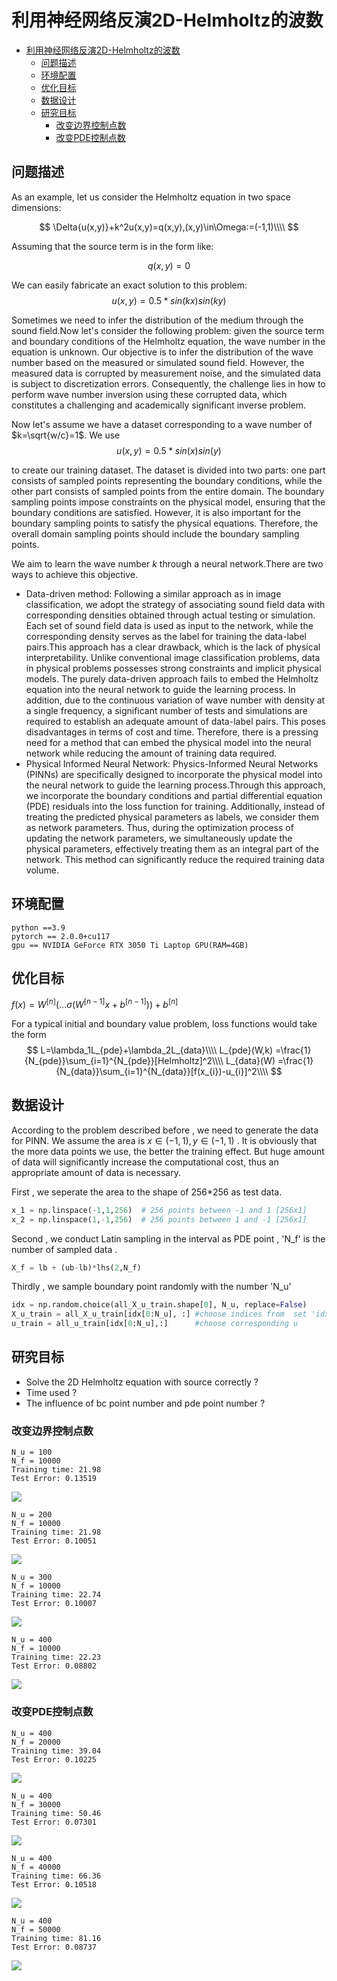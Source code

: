 # 利用神经网络反演2D-Helmholtz的波数

- [利用神经网络反演2D-Helmholtz的波数](#利用神经网络反演2d-helmholtz的波数)
  - [问题描述](#问题描述)
  - [环境配置](#环境配置)
  - [优化目标](#优化目标)
  - [数据设计](#数据设计)
  - [研究目标](#研究目标)
    - [改变边界控制点数](#改变边界控制点数)
    - [改变PDE控制点数](#改变pde控制点数)

## 问题描述

As an example, let us consider the Helmholtz equation in two space dimensions:

$$
\Delta{u(x,y)}+k^2u(x,y)=q(x,y),(x,y)\in\Omega:=(-1,1)\\\\
$$

Assuming that the source term is in the form like:

$$
q(x,y)=0
$$

We can easily fabricate an exact solution to this problem:
$$
u(x,y)=0.5*sin(k x)sin(k y)
$$

Sometimes we need to infer the distribution of the medium through the sound field.Now let's consider the following problem: given the source term and boundary conditions of the Helmholtz equation, the wave number in the equation is unknown. Our objective is to infer the distribution of the wave number based on the measured or simulated sound field. However, the measured data is corrupted by measurement noise, and the simulated data is subject to discretization errors. Consequently, the challenge lies in how to perform wave number inversion using these corrupted data, which constitutes a challenging and academically significant inverse problem.


Now let's assume we have a dataset corresponding to a wave number of $k=\sqrt{w/c}=1$. We use 
$$u(x,y)=0.5*sin( x)sin( y)$$

to create our training dataset. The dataset is divided into two parts: one part consists of sampled points representing the boundary conditions, while the other part consists of sampled points from the entire domain. The boundary sampling points impose constraints on the physical model, ensuring that the boundary conditions are satisfied. However, it is also important for the boundary sampling points to satisfy the physical equations. Therefore, the overall domain sampling points should include the boundary sampling points. 

We aim to learn the wave number $k$ through a neural network.There are two ways to achieve this objective.
+ Data-driven method:
  Following a similar approach as in image classification, we adopt the strategy of associating sound field data with corresponding densities obtained through actual testing or simulation. Each set of sound field data is used as input to the network, while the corresponding density serves as the label for training the data-label pairs.This approach has a clear drawback, which is the lack of physical interpretability. Unlike conventional image classification problems, data in physical problems possesses strong constraints and implicit physical models. The purely data-driven approach fails to embed the Helmholtz equation into the neural network to guide the learning process. In addition, due to the continuous variation of wave number with density at a single frequency, a significant number of tests and simulations are required to establish an adequate amount of data-label pairs. This poses disadvantages in terms of cost and time. Therefore, there is a pressing need for a method that can embed the physical model into the neural network while reducing the amount of training data required.
+ Physical Informed Neural Network:
  Physics-Informed Neural Networks (PINNs) are specifically designed to incorporate the physical model into the neural network to guide the learning process.Through this approach, we incorporate the boundary conditions and partial differential equation (PDE) residuals into the loss function for training. Additionally, instead of treating the predicted physical parameters as labels, we consider them as network parameters. Thus, during the optimization process of updating the network parameters, we simultaneously update the physical parameters, effectively treating them as an integral part of the network. This method can significantly reduce the required training data volume.
## 环境配置
    python ==3.9
    pytorch == 2.0.0+cu117
    gpu == NVIDIA GeForce RTX 3050 Ti Laptop GPU(RAM=4GB)

## 优化目标

$f(x) = W^{[n]}(...\sigma(W^{[n-1]}x + b^{[n-1]}))+b^{[n]}$

For a typical initial and boundary value problem,  loss
functions would take the form
$$
L=\lambda_1L_{pde}+\lambda_2L_{data}\\\\
L_{pde}(W,k) =\frac{1}{N_{pde}}\sum_{i=1}^{N_{pde}}[Helmholtz]^2\\\\
L_{data}(W) =\frac{1}{N_{data}}\sum_{i=1}^{N_{data}}[f(x_{i})-u_{i}]^2\\\\
$$


## 数据设计
According to the problem described before , we need to generate the data for PINN. We assume the area is $x\in(-1,1) , y\in(-1,1)$ . It is obviously that the more data points we use, the better the training effect. But huge amount of data will significantly increase the computational cost, thus an appropriate amount of data is necessary.

First , we seperate the area to the shape of 256*256 as test data.

``````python
x_1 = np.linspace(-1,1,256)  # 256 points between -1 and 1 [256x1]
x_2 = np.linspace(1,-1,256)  # 256 points between 1 and -1 [256x1]
``````
Second , we conduct Latin sampling in the interval as PDE point , 'N_f' is the number of sampled data .
``````python
X_f = lb + (ub-lb)*lhs(2,N_f) 
``````
Thirdly , we sample boundary point randomly with the number 'N_u'
``````python
idx = np.random.choice(all_X_u_train.shape[0], N_u, replace=False) 
X_u_train = all_X_u_train[idx[0:N_u], :] #choose indices from  set 'idx' (x,t)
u_train = all_u_train[idx[0:N_u],:]      #choose corresponding u
``````

## 研究目标
+ Solve the 2D Helmholtz equation with source correctly ?
+ Time used ?
+ The influence of bc point number and pde point number ?

### 改变边界控制点数
    N_u = 100
    N_f = 10000
    Training time: 21.98
    Test Error: 0.13519
![](picture/20230818021955.png)

    N_u = 200
    N_f = 10000
    Training time: 21.98
    Test Error: 0.10051
![](picture/20230818022205.png)

    N_u = 300
    N_f = 10000
    Training time: 22.74
    Test Error: 0.10007
![](picture/20230818022325.png)

    N_u = 400 
    N_f = 10000
    Training time: 22.23
    Test Error: 0.08802
![](picture/20230818022449.png)


### 改变PDE控制点数
    N_u = 400 
    N_f = 20000
    Training time: 39.04
    Test Error: 0.10225
![](picture/20230818022808.png)

    N_u = 400 
    N_f = 30000
    Training time: 50.46
    Test Error: 0.07301
![](picture/20230818023030.png)

    N_u = 400 
    N_f = 40000
    Training time: 66.36
    Test Error: 0.10518
![](picture/20230818023800.png)

    N_u = 400 
    N_f = 50000
    Training time: 81.16
    Test Error: 0.08737
![](picture/20230818023515.png)


<script type="text/javascript" src="http://cdn.mathjax.org/mathjax/latest/MathJax.js?config=TeX-AMS-MML_HTMLorMML"></script>
<script type="text/x-mathjax-config">
  MathJax.Hub.Config({ tex2jax: {inlineMath: [['$', '$']]}, messageStyle: "none" });
</script>
